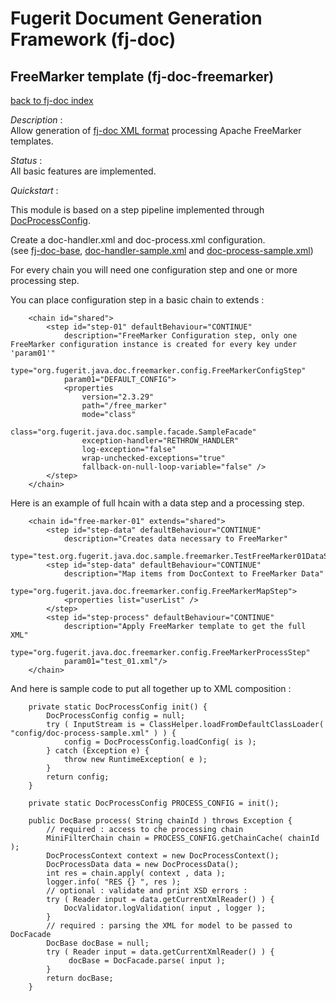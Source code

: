 # Fugerit Document Generation Framework (fj-doc)

## FreeMarker template (fj-doc-freemarker)

[back to fj-doc index](../README.md)

*Description* :  
Allow generation of [fj-doc XML format](https://www.fugerit.org/data/java/doc/xsd/doc-1-0.xsd) processing Apache FreeMarker templates.

*Status* :  
All basic features are implemented.  
  
  
*Quickstart* :

This module is based on a step pipeline implemented through [DocProcessConfig](../fj-doc-base/src/main/java/org/fugerit/java/doc/base/process/DocProcessConfig.java). 

Create a doc-handler.xml and doc-process.xml configuration.  
(see [fj-doc-base](../fj-doc-base/README.md),
[doc-handler-sample.xml](../fj-doc-sample/src/main/resources/config/doc-handler-sample.xml)
and [doc-process-sample.xml](../fj-doc-sample/src/main/resources/config/doc-process-sample.xml))
 
For every chain you will need one configuration step and one or more processing step. 

You can place configuration step in a basic chain to extends : 

```
	<chain id="shared">
		<step id="step-01" defaultBehaviour="CONTINUE"
			description="FreeMarker Configuration step, only one FreeMarker configuration instance is created for every key under 'param01'" 
			type="org.fugerit.java.doc.freemarker.config.FreeMarkerConfigStep"
			param01="DEFAULT_CONFIG">
			<properties 
				version="2.3.29"
				path="/free_marker"
				mode="class" 
				class="org.fugerit.java.doc.sample.facade.SampleFacade"
				exception-handler="RETHROW_HANDLER"
				log-exception="false"
				wrap-unchecked-exceptions="true"
				fallback-on-null-loop-variable="false" />
		</step>
	</chain>
```

Here is an example of full hcain with a data step and a processing step.

```
	<chain id="free-marker-01" extends="shared">
		<step id="step-data" defaultBehaviour="CONTINUE"
			description="Creates data necessary to FreeMarker" 
			type="test.org.fugerit.java.doc.sample.freemarker.TestFreeMarker01DataStep"/>	
		<step id="step-data" defaultBehaviour="CONTINUE"
			description="Map items from DocContext to FreeMarker Data" 
			type="org.fugerit.java.doc.freemarker.config.FreeMarkerMapStep">		
			<properties list="userList" />		
		</step>			
		<step id="step-process" defaultBehaviour="CONTINUE"
			description="Apply FreeMarker template to get the full XML" 
			type="org.fugerit.java.doc.freemarker.config.FreeMarkerProcessStep"
			param01="test_01.xml"/>
	</chain>
```

And here is sample code to put all together up to XML composition : 

```
	private static DocProcessConfig init() {
		DocProcessConfig config = null;
		try ( InputStream is = ClassHelper.loadFromDefaultClassLoader( "config/doc-process-sample.xml" ) ) {
			config = DocProcessConfig.loadConfig( is );
		} catch (Exception e) {
			throw new RuntimeException( e ); 
		}
		return config;
	}
	
	private static DocProcessConfig PROCESS_CONFIG = init();

	public DocBase process( String chainId ) throws Exception {
		// required : access to che processing chain
		MiniFilterChain chain = PROCESS_CONFIG.getChainCache( chainId );
		DocProcessContext context = new DocProcessContext();
		DocProcessData data = new DocProcessData();
		int res = chain.apply( context , data );
		logger.info( "RES {} ", res );
		// optional : validate and print XSD errors : 
		try ( Reader input = data.getCurrentXmlReader() ) {
			DocValidator.logValidation( input , logger );
		}
		// required : parsing the XML for model to be passed to DocFacade
		DocBase docBase = null;
		try ( Reader input = data.getCurrentXmlReader() ) {
			 docBase = DocFacade.parse( input );
		}
		return docBase;
	}
```